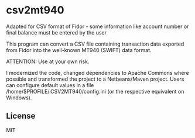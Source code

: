 # csv2mt940
Adapted for CSV format of Fidor - some information like account number or final balance must be entered by the user

This program can convert a CSV file containing transaction data exported from Fidor into the well-known MT940 (SWIFT) data format.

ATTENTION: Use at your own risk. 

I modernized the code, changed dependencies to Apache Commons where possible and transformed the project to a Netbeans/Maven project. Users can configure default values in a file /home/$PROFILE/.CSV2MT940/config.ini (or the respective equivalent on Windows).

## License
MIT
